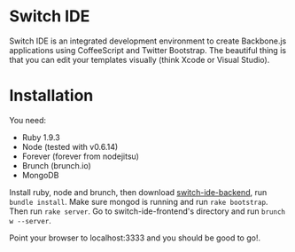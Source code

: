 # Switch IDE

Switch IDE is an integrated development environment to create Backbone.js applications using CoffeeScript and Twitter Bootstrap.
The beautiful thing is that you can edit your templates visually (think Xcode or Visual Studio).

# Installation

You need:

- Ruby 1.9.3
- Node (tested with v0.6.14)
- Forever (forever from nodejitsu)
- Brunch (brunch.io)
- MongoDB

Install ruby, node and brunch, then download [switch-ide-backend](https://github.com/switch-ide/switch-ide-backend), run `bundle install`. Make sure mongod is running and run `rake bootstrap`. Then run `rake server`.
Go to switch-ide-frontend's directory and run `brunch w --server`.

Point your browser to localhost:3333 and you should be good to go!.
